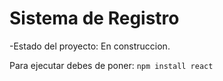 <h1>Sistema de Registro</h1>
-Estado del proyecto: En construccion.

Para ejecutar debes de poner:
```npm install react```

